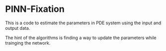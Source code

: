# PINN-Fixation

This is a code to estimate the parameters in PDE system using the input and output data. 

The hint of the algorithms is finding a way to update the parameters while trainging the network.  